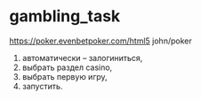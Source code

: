 # gambling_task

https://poker.evenbetpoker.com/html5 john/poker

1. автоматически – залогиниться,
2. выбрать раздел casino, 
3. выбрать первую игру, 
4. запустить.